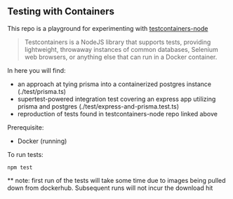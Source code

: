 ## Testing with Containers

This repo is a playground for experimenting with [testcontainers-node](https://github.com/testcontainers/testcontainers-node)

> Testcontainers is a NodeJS library that supports tests, providing lightweight, throwaway instances of common databases, Selenium web browsers, or anything else that can run in a Docker container.

In here you will find:

- an approach at tying prisma into a containerized postgres instance (./test/prisma.ts)
- supertest-powered integration test covering an express app utilizing prisma and postgres (./test/express-and-prisma.test.ts)
- reproduction of tests found in testcontainers-node repo linked above

Prerequisite:

- Docker (running)

To run tests:

```
npm test
```

\*\* note: first run of the tests will take some time due to images being pulled down from dockerhub. Subsequent runs will not incur the download hit
